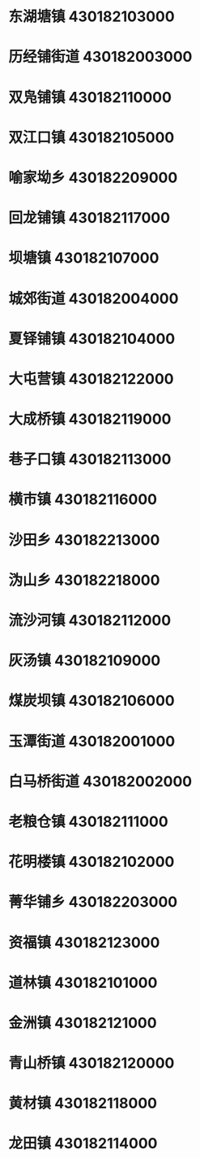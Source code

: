 # 东湖塘镇 430182103000
# 历经铺街道 430182003000
# 双凫铺镇 430182110000
# 双江口镇 430182105000
# 喻家坳乡 430182209000
# 回龙铺镇 430182117000
# 坝塘镇 430182107000
# 城郊街道 430182004000
# 夏铎铺镇 430182104000
# 大屯营镇 430182122000
# 大成桥镇 430182119000
# 巷子口镇 430182113000
# 横市镇 430182116000
# 沙田乡 430182213000
# 沩山乡 430182218000
# 流沙河镇 430182112000
# 灰汤镇 430182109000
# 煤炭坝镇 430182106000
# 玉潭街道 430182001000
# 白马桥街道 430182002000
# 老粮仓镇 430182111000
# 花明楼镇 430182102000
# 菁华铺乡 430182203000
# 资福镇 430182123000
# 道林镇 430182101000
# 金洲镇 430182121000
# 青山桥镇 430182120000
# 黄材镇 430182118000
# 龙田镇 430182114000

